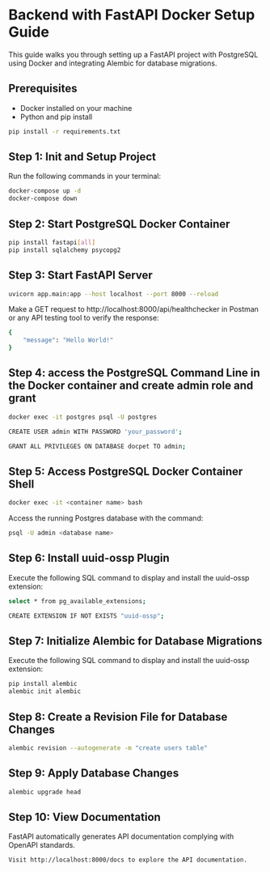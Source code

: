 # Backend with FastAPI Docker Setup Guide

This guide walks you through setting up a FastAPI project with PostgreSQL using Docker and integrating Alembic for database migrations.

## Prerequisites

- Docker installed on your machine
- Python and pip install
```bash
pip install -r requirements.txt
```

## Step 1: Init and Setup Project

Run the following commands in your terminal:

```bash
docker-compose up -d
docker-compose down
```

## Step 2: Start PostgreSQL Docker Container
```bash
pip install fastapi[all]
pip install sqlalchemy psycopg2
```

## Step 3: Start FastAPI Server
```bash
uvicorn app.main:app --host localhost --port 8000 --reload
```

Make a GET request to http://localhost:8000/api/healthchecker in Postman or any API testing tool to verify the response:
```bash
{
    "message": "Hello World!"
}
```
## Step 4: access the PostgreSQL Command Line in the Docker container and create admin role and grant
```bash
docker exec -it postgres psql -U postgres

CREATE USER admin WITH PASSWORD 'your_password';

GRANT ALL PRIVILEGES ON DATABASE docpet TO admin;
```

## Step 5: Access PostgreSQL Docker Container Shell
```bash
docker exec -it <container name> bash
```

Access the running Postgres database with the command:
```bash
psql -U admin <database name>
```

## Step 6: Install uuid-ossp Plugin
Execute the following SQL command to display and install the uuid-ossp extension:
```bash
select * from pg_available_extensions;

CREATE EXTENSION IF NOT EXISTS "uuid-ossp";
```

## Step 7: Initialize Alembic for Database Migrations
Execute the following SQL command to display and install the uuid-ossp extension:
```bash
pip install alembic
alembic init alembic
```

## Step 8: Create a Revision File for Database Changes
```bash
alembic revision --autogenerate -m "create users table"
```

## Step 9: Apply Database Changes
```bash
alembic upgrade head
```

## Step 10: View Documentation
FastAPI automatically generates API documentation complying with OpenAPI standards.
```bash
Visit http://localhost:8000/docs to explore the API documentation.
```
